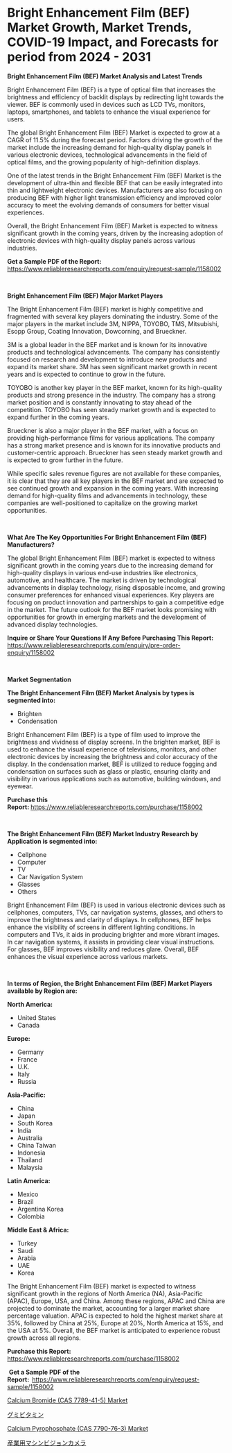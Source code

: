 <p><h1>Bright Enhancement Film (BEF) Market Growth, Market Trends, COVID-19 Impact, and Forecasts for period from 2024 - 2031</h1></p><p><strong>Bright Enhancement Film (BEF) Market Analysis and Latest Trends</strong></p>
<p><p>Bright Enhancement Film (BEF) is a type of optical film that increases the brightness and efficiency of backlit displays by redirecting light towards the viewer. BEF is commonly used in devices such as LCD TVs, monitors, laptops, smartphones, and tablets to enhance the visual experience for users.</p><p>The global Bright Enhancement Film (BEF) Market is expected to grow at a CAGR of 11.5% during the forecast period. Factors driving the growth of the market include the increasing demand for high-quality display panels in various electronic devices, technological advancements in the field of optical films, and the growing popularity of high-definition displays.</p><p>One of the latest trends in the Bright Enhancement Film (BEF) Market is the development of ultra-thin and flexible BEF that can be easily integrated into thin and lightweight electronic devices. Manufacturers are also focusing on producing BEF with higher light transmission efficiency and improved color accuracy to meet the evolving demands of consumers for better visual experiences.</p><p>Overall, the Bright Enhancement Film (BEF) Market is expected to witness significant growth in the coming years, driven by the increasing adoption of electronic devices with high-quality display panels across various industries.</p></p>
<p><strong>Get a Sample PDF of the Report:&nbsp;</strong> <a href="https://www.reliableresearchreports.com/enquiry/request-sample/1158002">https://www.reliableresearchreports.com/enquiry/request-sample/1158002</a></p>
<p>&nbsp;</p>
<p><strong>Bright Enhancement Film (BEF) Major Market Players</strong></p>
<p><p>The Bright Enhancement Film (BEF) market is highly competitive and fragmented with several key players dominating the industry. Some of the major players in the market include 3M, NIPPA, TOYOBO, TMS, Mitsubishi, Esopp Group, Coating Innovation, Dowcorning, and Brueckner.</p><p>3M is a global leader in the BEF market and is known for its innovative products and technological advancements. The company has consistently focused on research and development to introduce new products and expand its market share. 3M has seen significant market growth in recent years and is expected to continue to grow in the future.</p><p>TOYOBO is another key player in the BEF market, known for its high-quality products and strong presence in the industry. The company has a strong market position and is constantly innovating to stay ahead of the competition. TOYOBO has seen steady market growth and is expected to expand further in the coming years.</p><p>Brueckner is also a major player in the BEF market, with a focus on providing high-performance films for various applications. The company has a strong market presence and is known for its innovative products and customer-centric approach. Brueckner has seen steady market growth and is expected to grow further in the future.</p><p>While specific sales revenue figures are not available for these companies, it is clear that they are all key players in the BEF market and are expected to see continued growth and expansion in the coming years. With increasing demand for high-quality films and advancements in technology, these companies are well-positioned to capitalize on the growing market opportunities.</p></p>
<p>&nbsp;</p>
<p><strong>What Are The Key Opportunities For Bright Enhancement Film (BEF) Manufacturers?</strong></p>
<p><p>The global Bright Enhancement Film (BEF) market is expected to witness significant growth in the coming years due to the increasing demand for high-quality displays in various end-use industries like electronics, automotive, and healthcare. The market is driven by technological advancements in display technology, rising disposable income, and growing consumer preferences for enhanced visual experiences. Key players are focusing on product innovation and partnerships to gain a competitive edge in the market. The future outlook for the BEF market looks promising with opportunities for growth in emerging markets and the development of advanced display technologies.</p></p>
<p><strong>Inquire or Share Your Questions If Any Before Purchasing This Report:</strong> <a href="https://www.reliableresearchreports.com/enquiry/pre-order-enquiry/1158002">https://www.reliableresearchreports.com/enquiry/pre-order-enquiry/1158002</a></p>
<p>&nbsp;</p>
<p><strong>Market Segmentation</strong></p>
<p><strong>The Bright Enhancement Film (BEF) Market Analysis by types is segmented into:</strong></p>
<p><ul><li>Brighten</li><li>Condensation</li></ul></p>
<p><p>Bright Enhancement Film (BEF) is a type of film used to improve the brightness and vividness of display screens. In the brighten market, BEF is used to enhance the visual experience of televisions, monitors, and other electronic devices by increasing the brightness and color accuracy of the display. In the condensation market, BEF is utilized to reduce fogging and condensation on surfaces such as glass or plastic, ensuring clarity and visibility in various applications such as automotive, building windows, and eyewear.</p></p>
<p><strong>Purchase this Report:&nbsp;</strong><a href="https://www.reliableresearchreports.com/purchase/1158002">https://www.reliableresearchreports.com/purchase/1158002</a></p>
<p>&nbsp;</p>
<p><strong>The Bright Enhancement Film (BEF) Market Industry Research by Application is segmented into:</strong></p>
<p><ul><li>Cellphone</li><li>Computer</li><li>TV</li><li>Car Navigation System</li><li>Glasses</li><li>Others</li></ul></p>
<p><p>Bright Enhancement Film (BEF) is used in various electronic devices such as cellphones, computers, TVs, car navigation systems, glasses, and others to improve the brightness and clarity of displays. In cellphones, BEF helps enhance the visibility of screens in different lighting conditions. In computers and TVs, it aids in producing brighter and more vibrant images. In car navigation systems, it assists in providing clear visual instructions. For glasses, BEF improves visibility and reduces glare. Overall, BEF enhances the visual experience across various markets.</p></p>
<p>&nbsp;</p>
<p><strong>In terms of Region, the Bright Enhancement Film (BEF) Market Players available by Region are:</strong></p>
<p>
    <p> <strong> North America: </strong>
        <ul>
            <li>United States</li>
            <li>Canada</li>
        </ul>
        </p> 
    <p> <strong> Europe: </strong>
        <ul>
            <li>Germany</li>
            <li>France</li>
            <li>U.K.</li>
            <li>Italy</li>
            <li>Russia</li>
        </ul>
        </p> 
    <p> <strong> Asia-Pacific: </strong>
        <ul>
            <li>China</li>
            <li>Japan</li>
            <li>South Korea</li>
            <li>India</li>
            <li>Australia</li>
            <li>China Taiwan</li>
            <li>Indonesia</li>
            <li>Thailand</li>
            <li>Malaysia</li>
        </ul>
        </p> 
    <p> <strong> Latin America: </strong>
        <ul>
            <li>Mexico</li>
            <li>Brazil</li>
            <li>Argentina Korea</li>
            <li>Colombia</li>
        </ul>
        </p> 
    <p> <strong> Middle East & Africa: </strong>
        <ul>
            <li>Turkey</li>
            <li>Saudi</li>
            <li>Arabia</li>
            <li>UAE</li>
            <li>Korea</li>
        </ul>
    </p>
    </p>
<p><p>The Bright Enhancement Film (BEF) market is expected to witness significant growth in the regions of North America (NA), Asia-Pacific (APAC), Europe, USA, and China. Among these regions, APAC and China are projected to dominate the market, accounting for a larger market share percentage valuation. APAC is expected to hold the highest market share at 35%, followed by China at 25%, Europe at 20%, North America at 15%, and the USA at 5%. Overall, the BEF market is anticipated to experience robust growth across all regions.</p></p>
<p><strong>Purchase this Report: </strong><a href="https://www.reliableresearchreports.com/purchase/1158002">https://www.reliableresearchreports.com/purchase/1158002</a></p>
<p>&nbsp;<strong>Get a Sample PDF of the Report:&nbsp;&nbsp;</strong><a href="https://www.reliableresearchreports.com/enquiry/request-sample/1158002">https://www.reliableresearchreports.com/enquiry/request-sample/1158002</a></p>
<p><strong></strong></p>
<p><p><a href="https://github.com/juancolorado15/Market-Research-Report-List-1/blob/main/calcium-bromide-cas-7789-41-5-market.md">Calcium Bromide (CAS 7789-41-5) Market</a></p><p><a href="https://medium.com/@barbarakss89/%E3%82%B0%E3%83%9F%E3%83%93%E3%82%BF%E3%83%9F%E3%83%B3%E3%81%AE%E5%B8%82%E5%A0%B4%E8%A6%8F%E6%A8%A1%E3%81%AF-%E3%82%B0%E3%83%AD%E3%83%BC%E3%83%90%E3%83%AB%E7%94%A3%E6%A5%AD%E3%81%AB%E3%81%8A%E3%81%91%E3%82%8B%E6%9C%80%E9%81%A9%E3%81%AA%E3%83%9E%E3%83%BC%E3%82%B1%E3%83%86%E3%82%A3%E3%83%B3%E3%82%B0%E3%83%81%E3%83%A3%E3%83%8D%E3%83%AB%E3%82%92%E6%98%8E%E3%82%89%E3%81%8B%E3%81%AB%E3%81%97%E3%81%BE%E3%81%99-500d7a47302e">グミビタミン</a></p><p><a href="https://github.com/dx0328/Market-Research-Report-List-1/blob/main/calcium-pyrophosphate-cas-7790-76-3-market.md">Calcium Pyrophosphate (CAS 7790-76-3) Market</a></p><p><a href="https://medium.com/@shade463/%E7%94%A3%E6%A5%AD%E7%94%A8%E6%A9%9F%E6%A2%B0%E3%83%93%E3%82%B8%E3%83%A7%E3%83%B3%E3%82%AB%E3%83%A1%E3%83%A9%E5%B8%82%E5%A0%B4%E3%81%AE%E3%83%A1%E3%83%88%E3%83%AA%E3%82%AF%E3%82%B9%E3%82%92%E3%83%87%E3%82%B3%E3%83%BC%E3%83%89%E3%81%99%E3%82%8B-%E5%B8%82%E5%A0%B4%E3%82%B7%E3%82%A7%E3%82%A2-%E3%83%88%E3%83%AC%E3%83%B3%E3%83%89-%E3%81%8A%E3%82%88%E3%81%B3%E6%88%90%E9%95%B7%E3%83%91%E3%82%BF%E3%83%BC%E3%83%B3-89f059269368">産業用マシンビジョンカメラ</a></p></p>